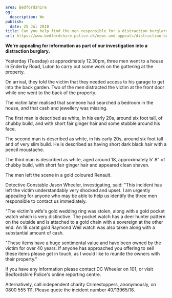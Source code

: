```yaml
area: Bedfordshire
og:
  description: We
publish:
  date: 25 Jul 2018
title: Can you help find the men responsible for a distraction burglary?
url: https://www.bedfordshire.police.uk/news-and-appeals/distraction-burglary-luton-july2018
```

**We're appealing for information as part of our investigation into a distraction burglary.**

Yesterday (Tuesday) at approximately 12.30pm, three men went to a house in Enderby Road, Luton to carry out some work on the guttering at the property.

On arrival, they told the victim that they needed access to his garage to get into the back garden. Two of the men distracted the victim at the front door while one went to the back of the property.

The victim later realised that someone had searched a bedroom in the house, and that cash and jewellery was missing.

The first man is described as white, in his early 20s, around six foot tall, of chubby build, and with short fair ginger hair and some stubble around his face.

The second man is described as white, in his early 20s, around six foot tall and of very slim build. He is described as having short dark black hair with a pencil moustache.

The third man is described as white, aged around 18, approximately 5' 8" of chubby build, with short fair ginger hair and appeared clean shaven.

The men left the scene in a gold coloured Renault.

Detective Constable Jason Wheeler, investigating, said: "This incident has left the victim understandably very shocked and upset. I am urgently appealing for anyone who may be able to help us identify the three men responsible to contact us immediately.

"The victim's wife's gold wedding ring was stolen, along with a gold pocket watch which is very distinctive. The pocket watch has a deer hunter pattern on the outside and is attached to a gold chain with a sovereign at the other end. An 18 carat gold Raymond Weil watch was also taken along with a substantial amount of cash.

"These items have a huge sentimental value and have been owned by the victim for over 40 years. If anyone has approached you offering to sell these items please get in touch, as I would like to reunite the owners with their property."

If you have any information please contact DC Wheeler on 101, or visit Bedfordshire Police's online reporting centre.

Alternatively, call independent charity Crimestoppers, anonymously, on 0800 555 111. Please quote the incident number 40/13965/18.
